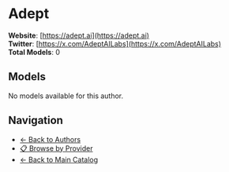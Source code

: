 # Adept

**Website**: [https://adept.ai](https://adept.ai)  
**Twitter**: [https://x.com/AdeptAILabs](https://x.com/AdeptAILabs)  
**Total Models**: 0

## Models

No models available for this author.

## Navigation

- [← Back to Authors](../README.md)
- [📋 Browse by Provider](../../providers/README.md)
- [← Back to Main Catalog](../../README.md)
